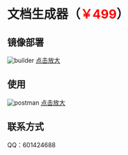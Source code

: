 # 文档生成器（<span style="color:red">￥499</span>）

## 镜像部署

![builder](/pay/builder/dev.png)
<a href="../../pay/builder/dev.png" target="_blank">点击放大</a>

## 使用

![postman](/pay/builder/postman.jpg)
<a href="../../pay/builder/postman.jpg" target="_blank">点击放大</a>



## 联系方式

QQ：601424688

<!-- 微信号：KnoxZhang0 -->

<script setup>
import Footer from '../../components/Footer.vue'
</script>

<Footer/>
